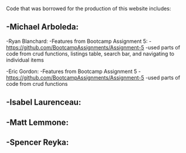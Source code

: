 Code that was borrowed for the production of this website includes:

-Michael Arboleda:
  -

-Ryan Blanchard:
  -Features from Bootcamp Assignment 5:
    -https://github.com/BootcampAssignments/Assignment-5
    -used parts of code from crud functions, listings table, search bar, and navigating to individual items
    
-Eric Gordon:
  -Features from Bootcamp Assignment 5
    -https://github.com/BootcampAssignments/Assignment-5
    -used parts of code from crud functions
  
-Isabel Laurenceau:
  -
  
-Matt Lemmone:
  -
  
-Spencer Reyka:
  -
  
